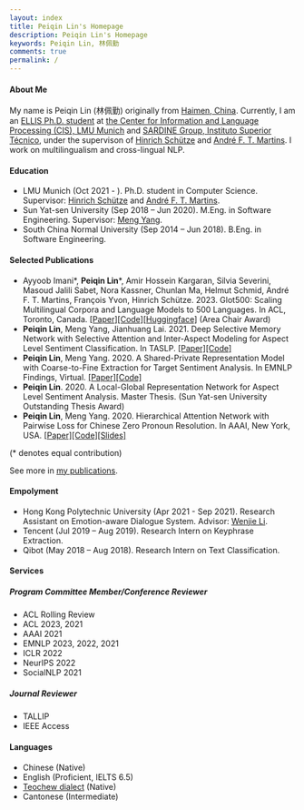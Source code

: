 ```yaml
---
layout: index
title: Peiqin Lin's Homepage
description: Peiqin Lin's Homepage
keywords: Peiqin Lin, 林佩勤
comments: true
permalink: /
---
```


#### About Me

My name is Peiqin Lin (林佩勤) originally from [Haimen, China](https://en.wikipedia.org/wiki/Haimen,_Guangdong). Currently, I am an [ELLIS Ph.D. student](https://ellis.eu/phd-postdoc) at [the Center for Information and Language Processing (CIS), LMU Munich](https://schuetze.cis.lmu.de/) and [SARDINE Group, Instituto Superior Técnico](https://sardine-lab.github.io/), under the supervison of [Hinrich Schütze](https://schuetze.cis.lmu.de/team/) and [André F. T. Martins](https://andre-martins.github.io/index.html). I work on multilingualism and cross-lingual NLP.

#### Education

- LMU Munich (Oct 2021 - ). Ph.D. student in Computer Science. Supervisor: [Hinrich Schütze](https://schuetze.cis.lmu.de/team/) and [André F. T. Martins](https://andre-martins.github.io/index.html). 
- Sun Yat-sen University (Sep 2018 – Jun 2020). M.Eng. in Software Engineering. Supervisor: [Meng Yang](https://scholar.google.com/citations?user=r2nw6DIAAAAJ&hl=en).
- South China Normal University (Sep 2014 – Jun 2018). B.Eng. in Software Engineering.

#### Selected Publications

- Ayyoob Imani\*, **Peiqin Lin**\*, Amir Hossein Kargaran, Silvia Severini, Masoud Jalili Sabet, Nora Kassner, Chunlan Ma, Helmut Schmid, André F. T. Martins, François Yvon, Hinrich Schütze. 2023. Glot500: Scaling Multilingual Corpora and Language Models to 500 Languages. In ACL, Toronto, Canada. [[Paper]](https://arxiv.org/abs/2305.12182)[[Code]](https://github.com/cisnlp/Glot500)[[Huggingface]](https://huggingface.co/cis-lmu/glot500-base) (Area Chair Award)
- **Peiqin Lin**, Meng Yang, Jianhuang Lai. 2021. Deep Selective Memory Network with Selective Attention and Inter-Aspect Modeling for Aspect Level Sentiment Classification. In TASLP. [[Paper]](https://ieeexplore.ieee.org/document/9352558)[[Code]](https://github.com/lpq29743/DSMN-SAIM)
- **Peiqin Lin**, Meng Yang. 2020. A Shared-Private Representation Model with Coarse-to-Fine Extraction for Target Sentiment Analysis. In EMNLP Findings, Virtual. [[Paper]](https://www.aclweb.org/anthology/2020.findings-emnlp.382.pdf)[[Code]](https://github.com/lpq29743/SPRM)
- **Peiqin Lin**. 2020. A Local-Global Representation Network for Aspect Level Sentiment Analysis. Master Thesis. (Sun Yat-sen University Outstanding Thesis Award)
- **Peiqin Lin**, Meng Yang. 2020. Hierarchical Attention Network with Pairwise Loss for Chinese Zero Pronoun Resolution. In AAAI, New York, USA. [[Paper]](https://ojs.aaai.org//index.php/AAAI/article/view/6352)[[Code]](https://github.com/lpq29743/HAN-PL)[[Slides]](assets/files/AAAI20-HAN-PL.pdf)

(\* denotes equal contribution)

See more in [my publications](https://lpq29743.github.io/publications/).

#### Empolyment

- Hong Kong Polytechnic University (Apr 2021 - Sep 2021). Research Assistant on Emotion-aware Dialogue System. Advisor: [Wenjie Li](http://www4.comp.polyu.edu.hk/~cswjli/).
- Tencent (Jul 2019 – Aug 2019). Research Intern on Keyphrase Extraction.
- Qibot (May 2018 – Aug 2018). Research Intern on Text Classification.

#### Services

##### Program Committee Member/Conference Reviewer

- ACL Rolling Review
- ACL 2023, 2021
- AAAI 2021
- EMNLP 2023, 2022, 2021
- ICLR 2022
- NeurIPS 2022
- SocialNLP 2021

##### Journal Reviewer

- TALLIP
- IEEE Access

#### Languages

- Chinese (Native)
- English (Proficient, IELTS 6.5)
- [Teochew dialect](https://en.wikipedia.org/wiki/Teochew_dialect) (Native)
- Cantonese (Intermediate)

